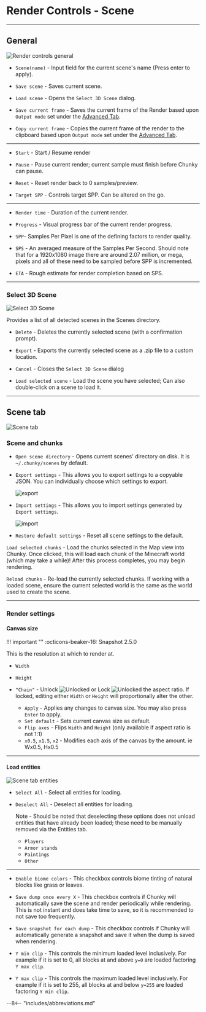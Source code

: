 # Render Controls - Scene

---

## General

![Render controls general](../../img/user_interface/render_controls/general.png)

- `Scene(name)` - Input field for the current scene's name (Press enter to apply).

- `Save scene` - Saves current scene.

- `Load scene` - Opens the `Select 3D Scene` dialog.

- `Save current frame` - Saves the current frame of the Render based upon `Output mode` set under the [Advanced Tab](../advanced).

- `Copy current frame` - Copies the current frame of the render to the clipboard based upon `Output mode` set under the [Advanced Tab](../advanced).

---

- `Start` - Start / Resume render

- `Pause` - Pause current render; current sample must finish before Chunky can pause.

- `Reset` - Reset render back to 0 samples/preview.

- `Target SPP` - Controls target SPP. Can be altered on the go.

---

- `Render time` - Duration of the current render.

- `Progress` - Visual progress bar of the current render progress.

- `SPP`- Samples Per Pixel is one of the defining factors to render quality.

- `SPS` - An averaged measure of the Samples Per Second. Should note that for a 1920x1080 image there are around 2.07 million, or mega, pixels and all of these need to be sampled before SPP is incremented.

- `ETA` - Rough estimate for render completion based on SPS.

---

### Select 3D Scene

![Select 3D Scene](../../img/user_interface/render_controls/select3dscene.png)

Provides a list of all detected scenes in the Scenes directory.

- `Delete` - Deletes the currently selected scene (with a confirmation prompt).

- `Export` - Exports the currently selected scene as a .zip file to a custom location.

- `Cancel` - Closes the `Select 3D Scene` dialog

- `Load selected scene` - Load the scene you have selected; Can also double-click on a scene to load it.

---

## Scene tab

![Scene tab](../../img/user_interface/render_controls/scene_tab.png)

### Scene and chunks

- `Open scene directory` - Opens current scenes' directory on disk. It is `~/.chunky/scenes` by default.

- `Export settings` - This allows you to export settings to a copyable JSON. You can individually choose which settings to export.

	![export](../../img/user_interface/render_controls/scene_export.png)

- `Import settings` - This allows you to import settings generated by `Export settings`.

	![import](../../img/user_interface/render_controls/scene_import.png)

- `Restore default settings` - Reset all scene settings to the default.

`Load selected chunks` - Load the chunks selected in the Map view into Chunky. Once clicked, this will load each chunk of the Minecraft world (which may take a while)! After this process completes, you may begin rendering.

`Reload chunks` - Re-load the currently selected chunks. If working with a loaded scene, ensure the current selected world is the same as the world used to create the scene.

---

### Render settings

#### Canvas size
!!! important ""
	:octicons-beaker-16: Snapshot 2.5.0

This is the resolution at which to render at.

- `Width`
- `Height`
- `"Chain"` - Unlock ![Unlocked](../../img/user_interface/render_controls/canvas_unlocked.png) or Lock ![Unlocked](../../img/user_interface/render_controls/canvas_locked.png)  the aspect ratio. If locked, editing either `Width` or `Height` will proportionally alter the other.

    - `Apply` - Applies any changes to canvas size. You may also press `Enter` to apply.
    - `Set default` - Sets current canvas size as default.
    - `Flip axes` - Flips `Width` and `Height` (only available if aspect ratio is not 1:1)
    - `x0.5`, `x1.5`, `x2` - Modifies each axis of the canvas by the amount. ie Wx0.5, Hx0.5

---

#### Load entities

![Scene tab entities](../../img/user_interface/render_controls/scene_tab_entities.png)

- `Select All` - Select all entities for loading.

- `Deselect All` - Deselect all entities for loading. 


	Note - Should be noted that deselecting these options does not unload entities that have already been loaded; these need to be manually removed via the Entities tab.

    - `Players`
    - `Armor stands`
    - `Paintings`
    - `Other`

---

- `Enable biome colors` - This checkbox controls biome tinting of natural blocks like grass or leaves.

- `Save dump once every X` - This checkbox controls if Chunky will automatically save the scene and render 
  periodically while rendering. This is not instant and does take time to save, so it is recommended to not save too frequently.

- `Save snapshot for each dump` - This checkbox controls if Chunky will automatically generate a snapshot and
save it when the dump is saved when rendering.

- `Y min clip` - This controls the minimum loaded level inclusively. For example if it is set to 0, all blocks at and above `y=0` are loaded factoring `Y max clip`.

- `Y max clip` - This controls the maximum loaded level inclusively. For example if it is set to 255, all blocks at and below `y=255` are loaded factoring `Y min clip`.

--8<-- "includes/abbreviations.md"
